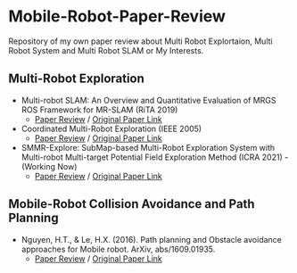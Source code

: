 # Mobile-Robot-Paper-Review
Repository of my own paper review about Multi Robot Explortaion, Multi Robot System and Multi Robot SLAM or My Interests.

## Multi-Robot Exploration
- Multi-robot SLAM: An Overview and Quantitative Evaluation of MRGS ROS Framework for MR-SLAM (RiTA 2019)
  - [Paper Review](https://lee-jaewon.github.io/multi_robot/Multi_Robot_SLAM_overview/) / [Original Paper Link](https://www.researchgate.net/publication/325476633_Multi-robot_SLAM_An_Overview_and_Quantitative_Evaluation_of_MRGS_ROS_Framework_for_MR-SLAM)
- Coordinated Multi-Robot Exploration (IEEE 2005)
  - [Paper Review](https://lee-jaewon.github.io/multi_robot/Coordinated_MRE/) / [Original Paper Link](https://ieeexplore.ieee.org/document/1435481)
- SMMR-Explore: SubMap-based Multi-Robot Exploration System with Multi-robot Multi-target Potential Field Exploration Method (ICRA 2021) - (Working Now)
  - [Paper Review](https://lee-jaewon.github.io/multi_robot/SMMR_Explore/) / [Original Paper Link](https://ieeexplore.ieee.org/document/9561328)

## Mobile-Robot Collision Avoidance and Path Planning
- Nguyen, H.T., & Le, H.X. (2016). Path planning and Obstacle avoidance approaches for Mobile robot. ArXiv, abs/1609.01935.
  - [Paper Review](https://therapeutic-jasmine-4d1.notion.site/Hoc-Nguyen-Le-Xuan-Hai-2016-Path-planning-and-Obstacle-avoidance-approaches-for-Mobile-robot-52fac7a472d646b2b49fc4cb7f86e046) / [Original Paper Link](https://arxiv.org/abs/1609.01935)
